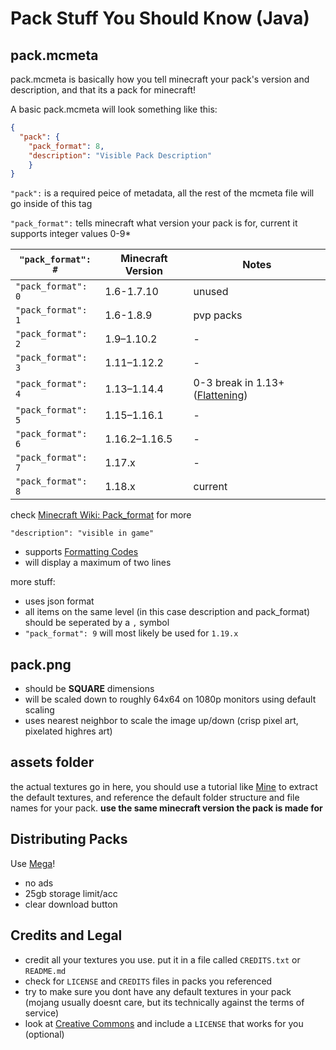 # Pack Stuff You Should Know (Java)

## pack.mcmeta

pack.mcmeta is basically how you tell minecraft your pack's version and description, and that its a pack for minecraft!

A basic pack.mcmeta will look something like this:

```json
{ 
  "pack": {
    "pack_format": 8,
    "description": "Visible Pack Description"
    }
}
```

`"pack":` is a required peice of metadata, all the rest of the mcmeta file will go inside of this tag

`"pack_format":` tells minecraft what version your pack is for, current it supports integer values 0-9*

`"pack_format": #`|Minecraft Version | Notes
-|-|-
`"pack_format": 0`| 1.6-1.7.10|unused
`"pack_format": 1`| 1.6-1.8.9| pvp packs
`"pack_format": 2`|1.9–1.10.2|-
`"pack_format": 3`| 1.11–1.12.2|-
`"pack_format": 4` |1.13–1.14.4| 0-3 break in 1.13+ ([Flattening](https://minecraft.fandom.com/wiki/Java_Edition_1.13/Flattening))
`"pack_format": 5` |1.15–1.16.1|-
`"pack_format": 6` |1.16.2–1.16.5|-
`"pack_format": 7` |1.17.x|-
`"pack_format": 8`| 1.18.x| current

check [Minecraft Wiki: Pack_format](https://minecraft.fandom.com/wiki/Pack_format) for more

`"description": "visible in game"`

- supports [Formatting Codes](https://minecraft.fandom.com/wiki/Formatting_codes?so=search#Use_in_server.properties_and_pack.mcmeta)
- will display a maximum of two lines

more stuff:

- uses json format
- all items on the same level (in this case description and pack_format) should be seperated by a ` , ` symbol
- `"pack_format": 9` will most likely be used for `1.19.x`

## pack.png

- should be **SQUARE** dimensions
- will be scaled down to roughly 64x64 on 1080p monitors using default scaling
- uses nearest neighbor to scale the image up/down (crisp pixel art, pixelated highres art)

## assets folder

the actual textures go in here, you should use a tutorial like [Mine](https://youtu.be/o1ba_wbVgh0) to extract the default textures, and reference the default folder structure and file names for your pack. **use the same minecraft version the pack is made for**

## Distributing Packs

Use [Mega](https://Mega.nz)!

- no ads
- 25gb storage limit/acc
- clear download button

## Credits and Legal

- credit all your textures you use. put it in a file called `CREDITS.txt` or `README.md`
- check for `LICENSE` and `CREDITS` files in packs you referenced
- try to make sure you dont have any default textures in your pack (mojang usually doesnt care, but its technically against the terms of service)
- look at [Creative Commons](https://creativecommons.org/choose/) and include a `LICENSE` that works for you (optional)
